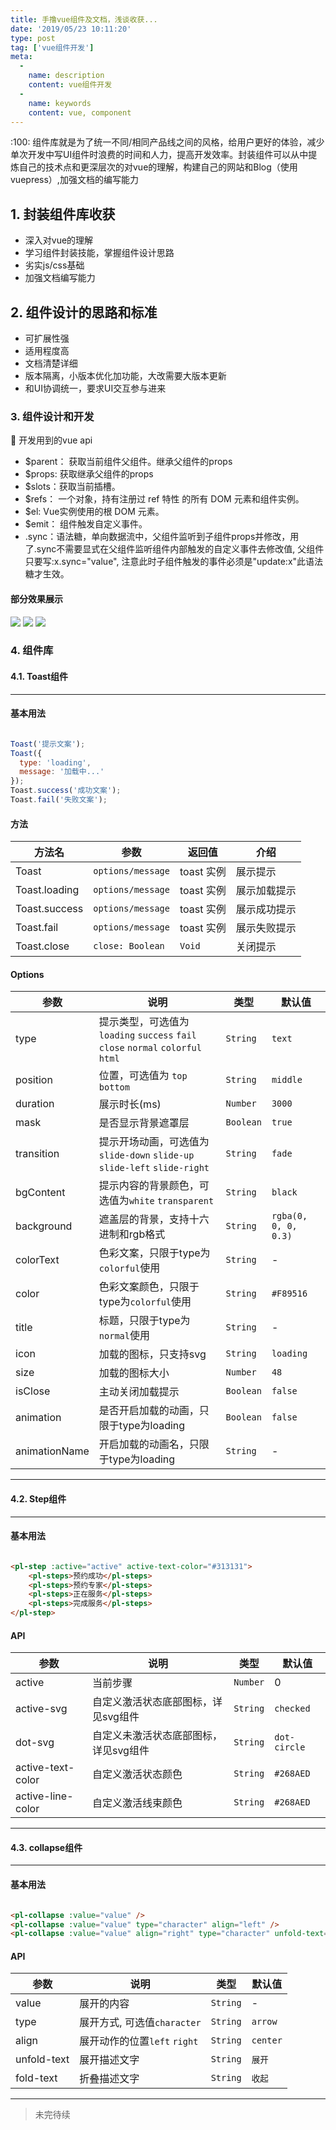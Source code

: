 ```yaml
---
title: 手撸vue组件及文档，浅谈收获...
date: '2019/05/23 10:11:20'
type: post
tag: ['vue组件开发']
meta:
  -
    name: description
    content: vue组件开发
  -
    name: keywords
    content: vue, component
---
```


<plContent>
  :100: 组件库就是为了统一不同/相同产品线之间的风格，给用户更好的体验，减少单次开发中写UI组件时浪费的时间和人力，提高开发效率。封装组件可以从中提炼自己的技术点和更深层次的对vue的理解，构建自己的网站和Blog（使用vuepress）,加强文档的编写能力

  ## 1. 封装组件库收获
  - 深入对vue的理解
  - 学习组件封装技能，掌握组件设计思路
  - 劣实js/css基础
  - 加强文档编写能力

  ## 2. 组件设计的思路和标准
  - 可扩展性强
  - 适用程度高
  - 文档清楚详细
  - 版本隔离，小版本优化加功能，大改需要大版本更新
  - 和UI协调统一，要求UI交互参与进来

  ### 3. 组件设计和开发
  :100: 开发用到的vue api
  - $parent： 获取当前组件父组件。继承父组件的props
  - $props: 获取继承父组件的props
  - $slots：获取当前插槽。
  - $refs： 一个对象，持有注册过 ref 特性 的所有 DOM 元素和组件实例。
  - $el: Vue实例使用的根 DOM 元素。
  - $emit： 组件触发自定义事件。
  - .sync：语法糖，单向数据流中，父组件监听到子组件props并修改，用了.sync不需要显式在父组件监听组件内部触发的自定义事件去修改值, 父组件只要写:x.sync="value", 注意此时子组件触发的事件必须是"update:x"此语法糖才生效。

  #### 部分效果展示
  ![](https://user-gold-cdn.xitu.io/2019/5/23/16ae3e5553970921?w=361&h=642&f=gif&s=1201931)
  ![](https://user-gold-cdn.xitu.io/2019/5/23/16ae3eff314deb33?w=381&h=672&f=gif&s=44496)
  ![](https://user-gold-cdn.xitu.io/2019/5/23/16ae35430e58923b?w=413&h=733&f=gif&s=73782)

  ### 4. 组件库
  #### 4.1. Toast组件
  ---
  #### 基本用法
  ``` js

  Toast('提示文案');
  Toast({
    type: 'loading',
    message: '加载中...'
  });
  Toast.success('成功文案');
  Toast.fail('失败文案');

  ```

  #### 方法
  |       方法名      |          参数        |    返回值  |      介绍      |
  |----------------|----------------------|------------|----------------|
  | Toast          | `options/message`  | toast 实例 | 展示提示       |
  | Toast.loading  | `options/message`  | toast 实例 | 展示加载提示   |
  | Toast.success  | `options/message`  | toast 实例 | 展示成功提示   |
  | Toast.fail     | `options/message`  | toast 实例 | 展示失败提示   |
  | Toast.close    | `close: Boolean`     | `Void`     | 关闭提示       |

  #### Options
  |       参数    |                                   说明                                   |   类型   | 默认值 |
  |---------------|--------------------------------------------------------------------------|----------|--------|
  | type     |提示类型，可选值为`loading` `success` `fail` `close` `normal` `colorful` `html`| `String` | `text` |
  | position | 位置，可选值为 `top bottom`                    |  `String`  | `middle`   |
  | duration | 展示时长(ms)                                   |  `Number`  | `3000`     |
  | mask     | 是否显示背景遮罩层                             |  `Boolean` | `true`     |
  |transition| 提示开场动画，可选值为`slide-down` `slide-up` `slide-left` `slide-right` |  `String`    | `fade`    |
  | bgContent| 提示内容的背景颜色，可选值为`white` `transparent`|  `String`  | `black`    |
  |background| 遮盖层的背景，支持十六进制和rgb格式            |  `String`  |  `rgba(0, 0, 0, 0.3)`  |
  | colorText| 色彩文案，只限于type为`colorful`使用           |  `String`  | -          |
  | color    | 色彩文案颜色，只限于type为`colorful`使用       |  `String`  | `#F89516`  |
  | title    | 标题，只限于type为`normal`使用                 |  `String`  | -          |
  | icon     | 加载的图标，只支持svg                          |  `String`  | `loading`  |
  | size     | 加载的图标大小                                 |  `Number`  | `48`       |
  | isClose  | 主动关闭加载提示                               |  `Boolean` | `false`    |
  | animation| 是否开启加载的动画，只限于type为loading            |  `Boolean` | `false`    |
  | animationName| 开启加载的动画名，只限于type为loading        |  `String`  | -          |
  ---
  #### 4.2. Step组件
  ---
  #### 基本用法
  ``` html

  <pl-step :active="active" active-text-color="#313131">
      <pl-steps>预约成功</pl-steps>
      <pl-steps>预约专家</pl-steps>
      <pl-steps>正在服务</pl-steps>
      <pl-steps>完成服务</pl-steps>
  </pl-step>
  ```
  #### API
  |       参数      |         说明        |    类型  |      默认值    |
  |-----------------|---------------------|----------|----------------|
  | active            | 当前步骤                         | `Number` | 0       |
  | active-svg        | 自定义激活状态底部图标，详见svg组件  | `String` | `checked`   |
  | dot-svg           | 自定义未激活状态底部图标，详见svg组件| `String` | `dot-circle`|
  | active-text-color | 自定义激活状态颜色               | `String` | `#268AED`   |
  | active-line-color | 自定义激活线束颜色               | `String` | `#268AED`   |
  ---
  #### 4.3. collapse组件
  ---
  #### 基本用法
  ``` html

  <pl-collapse :value="value" />
  <pl-collapse :value="value" type="character" align="left" />
  <pl-collapse :value="value" align="right" type="character" unfold-text="详细" fold-text="挂起" />
  ```
  #### API
  |       参数      |         说明        |    类型  |      默认值    |
  |-----------------|---------------------|----------|----------------|
  | value           | 展开的内容                     | `String`       | -       |
  | type            | 展开方式, 可选值`character`    | `String`       | `arrow` |
  | align           | 展开动作的位置`left` `right`   | `String`       | `center`|
  | unfold-text     | 展开描述文字                   | `String`       | `展开`  |
  | fold-text       | 折叠描述文字                   | `String`       | `收起`  |
  ---

  > 未完待续

</plContent>